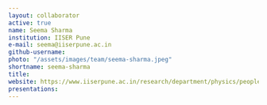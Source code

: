 ```yaml
---
layout: collaborator
active: true
name: Seema Sharma
institution: IISER Pune
e-mail: seema@iiserpune.ac.in
github-username: 
photo: "/assets/images/team/seema-sharma.jpeg"
shortname: seema-sharma
title: 
website: https://www.iiserpune.ac.in/research/department/physics/people/faculty/regular-faculty/seema-sharma/333
presentations:
---
```


